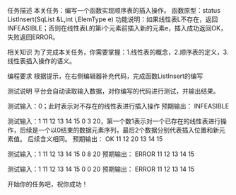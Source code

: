 任务描述
本关任务：编写一个函数实现顺序表的插入操作。
函数原型：status ListInsert(SqList &L,int i,ElemType e)
功能说明：如果线性表L不存在，返回INFEASIBLE；否则在线性表L的第i个元素前插入新的元素e，插入成功返回OK，失败返回ERROR。

相关知识
为了完成本关任务，你需要掌握：1.线性表的概念，2.顺序表的定义，3. 线性表插入操作的语义。

编程要求
根据提示，在右侧编辑器补充代码，完成函数ListInsert的编写

测试说明
平台会自动读取输入数据，对你编写的代码进行测试，并输出结果。

测试输入：0；此时表示对不存在的线性表进行插入操作
预期输出：
INFEASIBLE

测试输入：1 11 12 13 14 15 0 3 20，第一个数1表示对一个已存在的线性表进行操作，后续是一个以0结束的数据元素序列，最后2个数据分别代表插入位置和新元素值。 后续含义相同。
预期输出：
OK
11 12 20 13 14 15

测试输入：1 11 12 13 14 15 0 8 20
预期输出：
ERROR
11 12 13 14 15

测试输入：1 11 12 13 14 15 0 0 20
预期输出：
ERROR
11 12 13 14 15

开始你的任务吧，祝你成功！